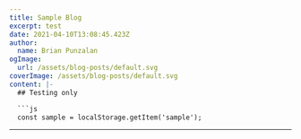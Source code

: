```yaml
---
title: Sample Blog
excerpt: test
date: 2021-04-10T13:08:45.423Z
author:
  name: Brian Punzalan
ogImage:
  url: /assets/blog-posts/default.svg
coverImage: /assets/blog-posts/default.svg
content: |-
  ## Testing only

  ```js
  const sample = localStorage.getItem('sample');
  ```
---
```

